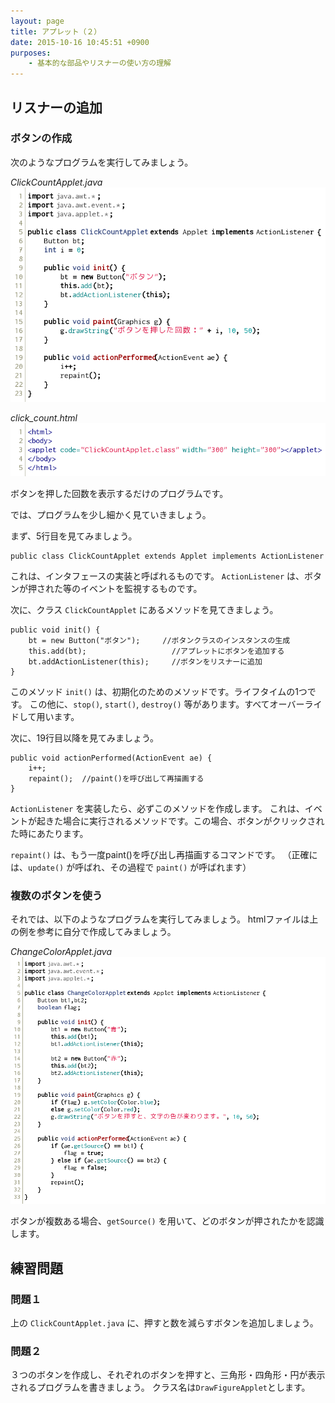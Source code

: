 ```yaml
---
layout: page
title: アプレット（２）
date: 2015-10-16 10:45:51 +0900
purposes:
    - 基本的な部品やリスナーの使い方の理解
---
```



リスナーの追加
--------------

### ボタンの作成

次のようなプログラムを実行してみましょう。

*ClickCountApplet.java*<br>
![](./pic/ClickCountApplet.java.png)

*click_count.html*<br>
![](./pic/click_count.html.png)

ボタンを押した回数を表示するだけのプログラムです。

では、プログラムを少し細かく見ていきましょう。

まず、5行目を見てみましょう。

    public class ClickCountApplet extends Applet implements ActionListener

これは、インタフェースの実装と呼ばれるものです。
`ActionListener` は、ボタンが押された等のイベントを監視するものです。

次に、クラス `ClickCountApplet` にあるメソッドを見てきましょう。

    public void init() {
    	bt = new Button("ボタン");		//ボタンクラスのインスタンスの生成
    	this.add(bt);				    //アプレットにボタンを追加する
    	bt.addActionListener(this);		//ボタンをリスナーに追加
    }

このメソッド `init()` は、初期化のためのメソッドです。ライフタイムの1つです。
この他に、`stop()`, `start()`, `destroy()` 等があります。すべてオーバーライドして用います。

次に、19行目以降を見てみましょう。

    public void actionPerformed(ActionEvent ae) {
    	i++;
    	repaint();	//paint()を呼び出して再描画する
    }

`ActionListener` を実装したら、必ずこのメソッドを作成します。
これは、イベントが起きた場合に実行されるメソッドです。この場合、ボタンがクリックされた時にあたります。

`repaint()` は、もう一度paint()を呼び出し再描画するコマンドです。
（正確には、`update()` が呼ばれ、その過程で `paint()` が呼ばれます）

### 複数のボタンを使う

それでは、以下のようなプログラムを実行してみましょう。
htmlファイルは上の例を参考に自分で作成してみましょう。

*ChangeColorApplet.java*<br>
![](./pic/ChangeColorApplet.java.png)

ボタンが複数ある場合、`getSource()` を用いて、どのボタンが押されたかを認識します。


練習問題
--------

### 問題１

上の `ClickCountApplet.java` に、押すと数を減らすボタンを追加しましょう。

### 問題２

３つのボタンを作成し、それぞれのボタンを押すと、三角形・四角形・円が表示されるプログラムを書きましょう。
クラス名は`DrawFigureApplet`とします。
